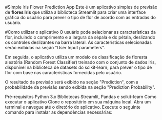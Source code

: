 #Simple Iris Flower Prediction App
Este é um aplicativo simples de previsão de **flores Iris** que utiliza a biblioteca Streamlit para criar uma interface gráfica do usuário para prever o tipo de flor de acordo com as entradas do usuário.

#Como utilizar o aplicativo
O usuário pode selecionar as características da flor, incluindo o comprimento e a largura da sépala e do pétala, deslizando os controles deslizantes na barra lateral. As características selecionadas serão exibidas na seção "User Input parameters".

Em seguida, o aplicativo utiliza um modelo de classificação de floresta aleatória (Random Forest Classifier) treinado com o conjunto de dados Iris, disponível na biblioteca de datasets do scikit-learn, para prever o tipo de flor com base nas características fornecidas pelo usuário.

O resultado da previsão será exibido na seção "Prediction", com a probabilidade da previsão sendo exibida na seção "Prediction Probability".

Pré-requisitos
Python 3.x
Bibliotecas Streamlit, Pandas e scikit-learn
Como executar o aplicativo
Clone o repositório em sua máquina local.
Abra um terminal e navegue até o diretório do aplicativo.
Execute o seguinte comando para instalar as dependências necessárias:
